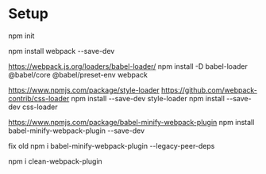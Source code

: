 # Setup

npm init


npm install webpack --save-dev

https://webpack.js.org/loaders/babel-loader/
npm install -D babel-loader @babel/core @babel/preset-env webpack

https://www.npmjs.com/package/style-loader
https://github.com/webpack-contrib/css-loader
npm install --save-dev style-loader
npm install --save-dev css-loader

https://www.npmjs.com/package/babel-minify-webpack-plugin
npm install babel-minify-webpack-plugin --save-dev

fix old
npm i babel-minify-webpack-plugin --legacy-peer-deps


npm i clean-webpack-plugin